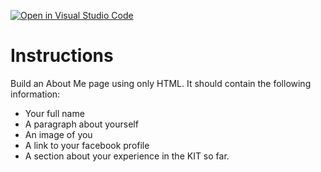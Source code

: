 [![Open in Visual Studio Code](https://classroom.github.com/assets/open-in-vscode-c66648af7eb3fe8bc4f294546bfd86ef473780cde1dea487d3c4ff354943c9ae.svg)](https://classroom.github.com/online_ide?assignment_repo_id=9330276&assignment_repo_type=AssignmentRepo)
# Instructions

Build an About Me page using only HTML. It should contain the following information:

- Your full name
- A paragraph about yourself
- An image of you
- A link to your facebook profile
- A section about your experience in the KIT so far.
